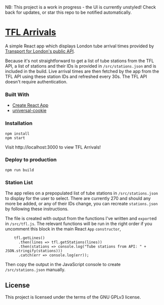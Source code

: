 NB: This project is a work in progress - the UI is currently unstyled! Check back for updates, or star this repo to be notified automatically.

# [TFL Arrivals](https://tubes.org.uk)
A simple React app which displays London tube arrival times provided by [Transport for London's public API](https://api.tfl.gov.uk/).

Because it's not straightforward to get a list of tube stations from the TFL API, a list of stations and their IDs is provided in `/src/stations.json` and is included in the build. Live arrival times are then fetched by the app from the TFL API using these station IDs and refreshed every 30s. The TFL API doesn't require authentication.

### Built With

* [Create React App](https://github.com/facebook/create-react-app)
* [universal-cookie](https://github.com/reactivestack/cookies/tree/master/packages/universal-cookie)

### Installation

```
npm install
npm start
```
Visit http://localhost:3000 to view TFL Arrivals!

### Deploy to production

```
npm run build
```

### Station List

The app relies on a prepopulated list of tube stations in `/src/stations.json` to display for the user to select. There are currently 270 and should any more be added, or any of their IDs change, you can recreate `stations.json` by following these instructions.

The file is created with output from the functions I've written and `export`ed in `/src/tfl.js`. The relevant functions will be run in the right order if you uncomment this block in the main React `App` `constructor`,

```
    tfl.getLines()
      .then(lines => tfl.getStations(lines))
      .then(stations => console.log("Tube stations from API: " + JSON.stringify(stations)))
      .catch(err => console.log(err));
```

Then copy the output in the JavaScript console to create `/src/stations.json` manually.

## License

This project is licensed under the terms of the GNU GPLv3 license.
